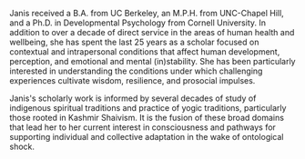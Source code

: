 Janis received a B.A. from UC Berkeley, an M.P.H. from UNC-Chapel Hill, and a Ph.D. in Developmental Psychology from Cornell University. In addition to over a decade of direct service in the areas of human health and wellbeing, she has spent the last 25 years as a scholar focused on contextual and intrapersonal conditions that affect human development, perception, and emotional and mental (in)stability. She has been particularly interested in understanding the conditions under which challenging experiences cultivate wisdom, resilience, and prosocial impulses.

Janis's scholarly work is informed by several decades of study of indigenous spiritual traditions and practice of yogic traditions, particularly those rooted in Kashmir Shaivism. It is the fusion of these broad domains that lead her to her current interest in consciousness and pathways for supporting individual and collective adaptation in the wake of ontological shock.